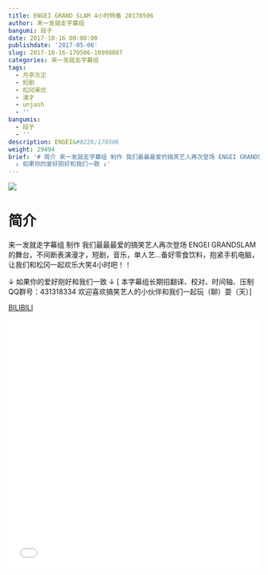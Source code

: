 ```yaml
---
title: ENGEI GRAND SLAM 4小时特番 20170506
author: 来一发就走字幕组
bangumi: 段子
date: 2017-10-16 00:00:00
publishdate: '2017-05-06'
slug: 2017-10-16-170506-10998087
categories: 来一发就走字幕组
tags:
  - 月亭方正
  - 短剧
  - 松冈茉优
  - 漫才
  - unjash
  - ''
bangumis:
  - 段子
  - ''
description: ENGEI&#8226;170506
weight: 29494
brief: '# 简介 来一发就走字幕组 制作 我们最最最爱的搞笑艺人再次登场 ENGEI GRANDSLAM的舞台，不间断表演漫才，短剧，音乐，单人艺...备好零食饮料，抱紧手机电脑，让我们和松冈一起欢乐大笑4小时吧！！
  ↓ 如果你的爱好刚好和我们一致 ↓'
---
```


![](https://i.imgur.com/OmG5NZI.jpg)

# 简介  
来一发就走字幕组 制作
我们最最最爱的搞笑艺人再次登场 ENGEI GRANDSLAM的舞台，不间断表演漫才，短剧，音乐，单人艺...备好零食饮料，抱紧手机电脑，让我们和松冈一起欢乐大笑4小时吧！！

↓ 如果你的爱好刚好和我们一致 ↓
[ 本字幕组长期招翻译、校对、时间轴、压制   QQ群号：431318334 欢迎喜欢搞笑艺人的小伙伴和我们一起玩（聊）耍（天）]

  [BILIBILI](https://www.bilibili.com/video/av10998087/)


<div class="vcontainer">  <iframe class='video' src="//www.bilibili.com/blackboard/player.html?aid=10998087" width="100%" height="500" frameborder="0" allowfullscreen="allowfullscreen"></iframe></div>
